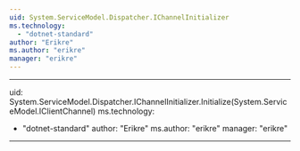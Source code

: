 ```yaml
---
uid: System.ServiceModel.Dispatcher.IChannelInitializer
ms.technology: 
  - "dotnet-standard"
author: "Erikre"
ms.author: "erikre"
manager: "erikre"
---
```


---
uid: System.ServiceModel.Dispatcher.IChannelInitializer.Initialize(System.ServiceModel.IClientChannel)
ms.technology: 
  - "dotnet-standard"
author: "Erikre"
ms.author: "erikre"
manager: "erikre"
---
